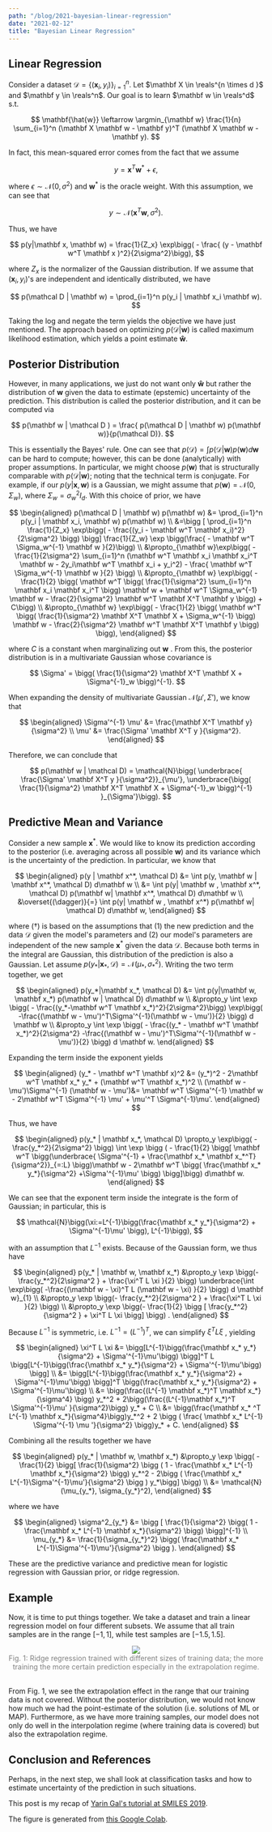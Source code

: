 ```yaml
---
path: "/blog/2021-bayesian-linear-regression"
date: "2021-02-12"
title: "Bayesian Linear Regression"
---
```


## Linear Regression

Consider a dataset $\mathcal{D} = \{ ( \mathbf x_i, y_i ) \}_{i=1}^n$. Let $\mathbf X \in \reals^{n \times d }$ and $\mathbf y \in \reals^n$. Our goal is to learn $\mathbf w \in \reals^d$  s.t. 


$$
\mathbf{\hat{w}} \leftarrow \argmin_{\mathbf  w} \frac{1}{n} \sum_{i=1}^n (\mathbf X \mathbf w  - \mathbf y)^T (\mathbf X \mathbf w - \mathbf y).
$$


In fact, this mean-squared error comes from the fact that we assume 


$$
y = \mathbf x^T \mathbf w^* + \epsilon,
$$


where $\epsilon \sim \mathcal{N}(0, \sigma^2)$ and $\mathbf w^*$ is the oracle weight.  With this assumption, we can see that 


$$
y \sim \mathcal{N}(\mathbf x^T \mathbf w, \sigma^2).
$$


Thus, we have 


$$
p(y|\mathbf x, \mathbf w) = \frac{1}{Z_x} \exp\bigg( - \frac{ (y - \mathbf w^T \mathbf x )^2}{2\sigma^2}\bigg),
$$


where $Z_x$  is the normalizer of the Gaussian distribution. If we assume that $(\mathbf x_i, y_i)$'s are independent and identically distributed, we have 


$$
p(\mathcal D | \mathbf w) = \prod_{i=1}^n p(y_i | \mathbf x_i \mathbf w).
$$


Taking the log and negate the term yields the objective we have just mentioned.  The approach based on optimizing $p(\mathcal D | \mathbf w)$   is called maximum likelihood estimation, which yields a point estimate  $\mathbf{\hat{w}}$. 

## Posterior Distribution

However, in many applications, we just do not want only $\mathbf{\hat{w}}$ but rather the distribution of $\mathbf w$  given the data to estimate (epstemic) uncertainty of the prediction. This distribution is called the posterior distribution, and it can be computed via


$$
p(\mathbf w | \mathcal D ) = \frac{ p(\mathcal D | \mathbf w) p(\mathbf w)}{p(\mathcal D)}.
$$


This is essentially the Bayes' rule. One can see that $p(\mathcal D ) = \int p(\mathcal D| \mathbf w) p(\mathbf w) d\mathbf w$  can be hard to compute; however, this can be done (analytically) with proper assumptions. In particular, we might choose $p(\mathbf w)$ that is structurally comparable with $p(\mathcal D | \mathbf w)$; noting that the technical term is conjugate.  For example, if our $p(y|\mathbf x ,\mathbf w)$ is a Gaussian, we might assume that $p(\mathbf w ) = \mathcal{N} (0, \Sigma_w),$  where $\Sigma_w =  \sigma_w^2I_d$. With this choice of prior, we have 


$$
\begin{aligned}
p(\mathcal D | \mathbf w) p(\mathbf w) &= \prod_{i=1}^n p(y_i | \mathbf x_i, \mathbf w) p(\mathbf w) \\
&=\bigg [ \prod_{i=1}^n \frac{1}{Z_x} \exp\bigg( - \frac{(y_i - \mathbf w^T \mathbf x_i)^2}{2\sigma^2} \bigg) \bigg] \frac{1}{Z_w} \exp \bigg(\frac{ - \mathbf w^T \Sigma_w^{-1} \mathbf w  }{2}\bigg) \\
&\propto_{\mathbf w}\exp\bigg( - \frac{1}{2\sigma^2}  \sum_{i=1}^n  (\mathbf w^T \mathbf x_i \mathbf x_i^T \mathbf w - 2y_i\mathbf w^T \mathbf x_i + y_i^2)  - \frac{ \mathbf w^T \Sigma_w^{-1} \mathbf w }{2} \bigg)  \\
&\propto_{\mathbf w} \exp\bigg( - \frac{1}{2} \bigg( \mathbf w^T \bigg(  \frac{1}{\sigma^2}  \sum_{i=1}^n    \mathbf x_i \mathbf x_i^T \bigg) \mathbf w  + \mathbf w^T \Sigma_w^{-1} \mathbf w  - \frac{2}{\sigma^2} \mathbf w^T \mathbf X^T \mathbf y \bigg) + C\bigg)  \\
&\propto_{\mathbf w} \exp\bigg( - \frac{1}{2} \bigg( \mathbf w^T \bigg(  \frac{1}{\sigma^2}  \mathbf X^T \mathbf X + \Sigma_w^{-1} \bigg) \mathbf w   - \frac{2}{\sigma^2} \mathbf w^T \mathbf X^T \mathbf y \bigg) \bigg),
\end{aligned}
$$


where $C$  is a constant when marginalizing out $\mathbf w$ . From this, the posterior distribution is in a multivariate  Gaussian whose covariance is


$$
\Sigma' = \bigg( \frac{1}{\sigma^2} \mathbf X^T \mathbf X  + \Sigma^{-1}_w \bigg)^{-1}.
$$


When expanding the density of multivariate Gaussian $\mathcal{N}(\mu', \Sigma')$, we know that 


$$
\begin{aligned}
\Sigma'^{-1} \mu' &= \frac{\mathbf X^T \mathbf y}{\sigma^2} \\
\mu' &=  \frac{\Sigma' \mathbf X^T y }{\sigma^2}.
\end{aligned}
$$


Therefore, we can conclude that 


$$
p(\mathbf w | \mathcal D) = \mathcal{N}\bigg( \underbrace{ \frac{\Sigma' \mathbf X^T y }{\sigma^2}}_{\mu'}, \underbrace{\bigg( \frac{1}{\sigma^2} \mathbf X^T \mathbf X  + \Sigma^{-1}_w \bigg)^{-1} }_{\Sigma'}\bigg).
$$


## Predictive Mean and Variance

Consider a new sample $\mathbf x^*$. We would like to know its prediction according to the posterior (i.e. averaging across all possible $\mathbf w )$ and its variance which is the uncertainty of the prediction. In particular, we know that 


$$
\begin{aligned}
p(y | \mathbf x^*, \mathcal D) &= \int p(y, \mathbf w | \mathbf x^*, \mathcal D) d\mathbf w \\
&= \int p(y| \mathbf w , \mathbf x^*, \mathcal D) p(\mathbf w| \mathbf x^*, \mathcal D) d\mathbf w \\
&\overset{(\dagger)}{=} \int p(y| \mathbf w , \mathbf x^*) p(\mathbf w| \mathcal D) d\mathbf w,
\end{aligned}
$$


where $(\dagger)$ is based on the assumptions that (1) the new prediction and the data $\mathcal D$ given the model's parameters and (2) our model's parameters are independent of the new sample $\mathbf x^*$  given the data $\mathcal D$. Because both terms in the integral are Gaussian, this distribution of the prediction is also a Gaussian. Let assume $p(y_*|\mathbf x_*, \mathcal D) = \mathcal N (\mu_*, \sigma_*^2)$. Writing the two term together, we get 


$$
\begin{aligned}
p(y_*|\mathbf x_*, \mathcal D) &= \int p(y|\mathbf w, \mathbf x_*) p(\mathbf w | \mathcal D) d\mathbf w \\
&\propto_y \int \exp \bigg( - \frac{(y_*-\mathbf w^T \mathbf x_*)^2}{2\sigma^2}\bigg) \exp\bigg( -\frac{(\mathbf w - \mu')^T\Sigma'^{-1}(\mathbf w - \mu')}{2}  \bigg) d \mathbf w \\
&\propto_y \int \exp \bigg( - \frac{(y_* - \mathbf w^T \mathbf x_*)^2}{2\sigma^2} -\frac{(\mathbf w - \mu')^T\Sigma'^{-1}(\mathbf w - \mu')}{2}  \bigg) d \mathbf w.
\end{aligned}
$$


Expanding the term inside the exponent yields


$$
\begin{aligned}
(y_* - \mathbf w^T \mathbf x)^2 &= (y_*)^2 - 2\mathbf w^T \mathbf x_* y_* + (\mathbf w^T \mathbf x_*)^2 \\
(\mathbf w - \mu')\Sigma'^{-1} (\mathbf w - \mu')&= \mathbf w^T \Sigma'^{-1} \mathbf w - 2\mathbf w^T \Sigma'^{-1} \mu' +  \mu'^T \Sigma^{-1}\mu'.
\end{aligned}
$$


Thus, we have


$$
\begin{aligned}
p(y_* | \mathbf x_*, \mathcal D) \propto_y  \exp\bigg( - \frac{y_*^2}{2\sigma^2} \bigg) \int  \exp \bigg ( - \frac{1}{2} \bigg[ \mathbf w^T \bigg(\underbrace{ \Sigma'^{-1} + \frac{\mathbf x_* \mathbf x_*^T}{\sigma^2}}_{=:L} \bigg)\mathbf w    - 2\mathbf w^T \bigg( \frac{\mathbf x_* y_*}{\sigma^2} +\Sigma'^{-1}\mu' \bigg) \bigg]\bigg)    d\mathbf w.
\end{aligned}
$$


We can see that the exponent term inside the integrate is the form of Gaussian; in particular, this is 


$$
\mathcal{N}\bigg(\xi:=L^{-1}\bigg(\frac{\mathbf x_* y_*}{\sigma^2} + \Sigma'^{-1}\mu' \bigg),  L^{-1}\bigg),
$$


with an assumption that $L^{-1}$ exists. Because of the Gaussian form, we thus have 


$$
\begin{aligned}
p(y_* | \mathbf w, \mathbf x_*) &\propto_y \exp \bigg(- \frac{y_*^2}{2\sigma^2 } + \frac{\xi^T L \xi }{2} \bigg) \underbrace{\int \exp\bigg( -\frac{(\mathbf w - \xi)^T L (\mathbf w - \xi) }{2}  \bigg) d \mathbf w}_{1} \\
&\propto_y \exp \bigg(- \frac{y_*^2}{2\sigma^2 } + \frac{\xi^T L \xi }{2} \bigg) \\
&\propto_y \exp \bigg(- \frac{1}{2} \bigg [ \frac{y_*^2}{\sigma^2 } + \xi^T L \xi \bigg]  \bigg) .
\end{aligned}
$$


Because $L^{-1}$ is symmetric, i.e. $L^{-1} = (L^{-1})^T$, we can simplify $\xi ^T L \xi$ , yielding


$$
\begin{aligned}
\xi^T L \xi &= \bigg[L^{-1}\bigg(\frac{\mathbf x_* y_*}{\sigma^2} + \Sigma'^{-1}\mu'\bigg) \bigg]^T L \bigg[L^{-1}\bigg(\frac{\mathbf x_* y_*}{\sigma^2} + \Sigma'^{-1}\mu'\bigg) \bigg] \\
&= \bigg[L^{-1}\bigg(\frac{\mathbf x_* y_*}{\sigma^2} + \Sigma'^{-1}\mu'\bigg) \bigg]^T \bigg(\frac{\mathbf x_* y_*}{\sigma^2} + \Sigma'^{-1}\mu'\bigg)  \\
&= \bigg(\frac{(L^{-1} \mathbf x_*)^T \mathbf x_*}{\sigma^4} \bigg) y_*^2 + 2\bigg(\frac{(L^{-1}\mathbf x_*)^T \Sigma'^{-1}\mu' }{\sigma^2}\bigg) y_* + C \\
&= \bigg(\frac{\mathbf x_* ^T L^{-1} \mathbf x_*}{\sigma^4}\bigg)y_*^2 + 2 \bigg ( \frac{ \mathbf x_* L^{-1} \Sigma'^{-1} \mu '}{\sigma^2} \bigg)y_* + C.
\end{aligned}
$$


Combining all the results together we have 


$$
\begin{aligned}
p(y_* | \mathbf w, \mathbf x_*) &\propto_y \exp \bigg( - \frac{1}{2} \bigg[  \frac{1}{\sigma^2} \bigg ( 1 -  \frac{\mathbf x_* L^{-1} \mathbf x_*}{\sigma^2}  \bigg) y_*^2  - 2\bigg ( \frac{\mathbf x_* L^{-1}\Sigma'^{-1}\mu'}{\sigma^2} \bigg ) y_*\bigg] \bigg) \\
&= \mathcal{N}(\mu_{y_*}, \sigma_{y_*}^2),
\end{aligned}
$$


where we have


$$
\begin{aligned}
\sigma^2_{y_*} &= \bigg [ \frac{1}{\sigma^2} \bigg( 1 -  \frac{\mathbf x_* L^{-1} \mathbf x_*}{\sigma^2} \bigg)  \bigg]^{-1} \\
\mu_{y_*} &= \frac{1}{\sigma_{y_*}^2} \bigg( \frac{\mathbf x_* L^{-1}\Sigma'^{-1}\mu'}{\sigma^2} \bigg ).
\end{aligned}
$$

These are the predictive variance and predictive mean for logistic regression with Gaussian prior, or ridge regression.

## Example
Now, it is time to put things together. We take a dataset and train a linear regression model on four different subsets. We assume that all train samples are in the range $[-1, 1]$, while test samples are $[-1.5, 1.5]$.

<div align="center">
  <img src="https://i.imgur.com/NHgHcsG.png"/>
  <div style="color: gray">Fig. 1: Ridge regression trained with different sizes of training data; the more training the more certain prediction especially in the extrapolation regime.</div>
</div>
<br/>

From Fig. 1, we see the extrapolation effect in the range that our training data is not covered. Without the posterior distribution, we would not know how much we had the point-estimate of the solution (i.e. solutions of ML or MAP). Furthermore, as we have more training samples, our model does not only do well in the interpolation regime (where training data is covered) but also the extrapolation regime.

## Conclusion and References

Perhaps, in the next step, we shall look at classification tasks and how to estimate uncertainty of the prediction in such situations.

This post is my recap of [Yarin Gal's tutorial at SMILES 2019](https://www.youtube.com/watch?v=7p56lnNi74s).

The figure is generated from [this Google Colab](https://colab.research.google.com/drive/1fRP-S6PXXx1RA5fgMuymkQZ75Sv2NupF#scrollTo=X1MGn8xNuzcO).